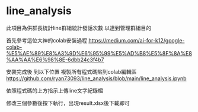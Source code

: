 # line_analysis
此項目為供群長統計line群組統計發話次數
以達到管理群組目的

首先參考這位大神的colab安裝過程
https://medium.com/ai-for-k12/google-colab-%E5%AE%89%E8%A3%9D%E6%95%99%E5%AD%B8%E5%8F%8A%E8%AA%AA%E6%98%8E-6dbb24c3f4b7

安裝完成後
到以下位置
複製所有程式碼貼到colab編輯區
https://github.com/ryan73093/line_analysis/blob/main/line_analysis.ipynb

依照程式碼的上方指示上傳line文字紀錄檔

修改三個參數後按下執行，出現result.xlsx後下載即可
